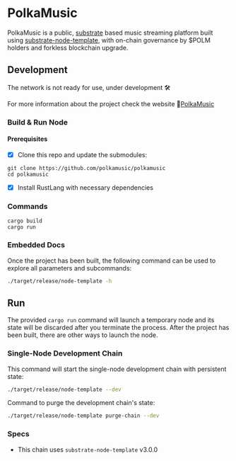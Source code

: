 # PolkaMusic

PolkaMusic is a public, [substrate](https://github.com/paritytech/substrate) based music streaming platform built using [substrate-node-template](https://github.com/substrate-developer-hub/substrate-node-template), with on-chain governance by $POLM holders and forkless blockchain upgrade.

## Development

The network is not ready for use, under development :hammer_and_wrench:

For more information about the project check the website :link:[PolkaMusic](https://polkamusic.io)

### Build & Run Node

#### Prerequisites

- [x] Clone this repo and update the submodules:

```
git clone https://github.com/polkamusic/polkamusic
cd polkamusic
```
- [x] Install RustLang with necessary dependencies

### Commands

```
cargo build
cargo run
```


### Embedded Docs

Once the project has been built, the following command can be used to explore all parameters and
subcommands:

```sh
./target/release/node-template -h
```

## Run

The provided `cargo run` command will launch a temporary node and its state will be discarded after
you terminate the process. After the project has been built, there are other ways to launch the
node.

### Single-Node Development Chain

This command will start the single-node development chain with persistent state:

```bash
./target/release/node-template --dev
```

Command to purge the development chain's state:

```bash
./target/release/node-template purge-chain --dev
```

### Specs
- This chain uses ```substrate-node-template``` v3.0.0



